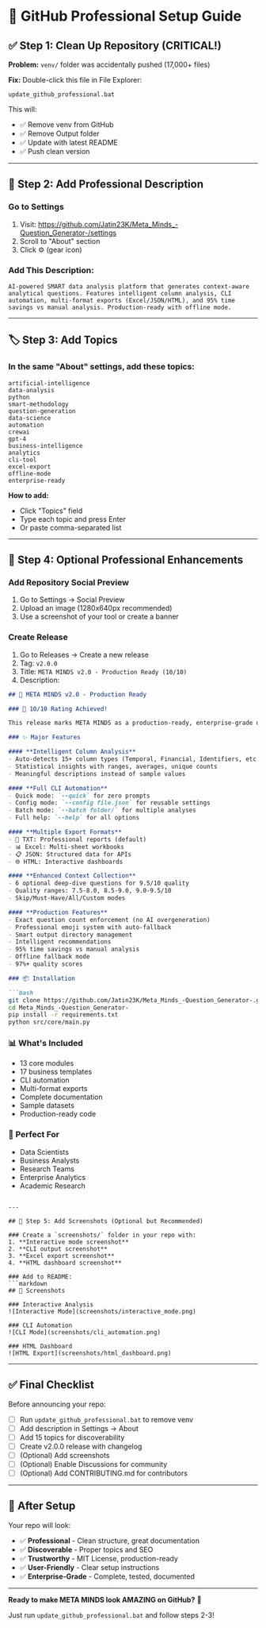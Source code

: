 # 🚀 GitHub Professional Setup Guide

## ✅ Step 1: Clean Up Repository (CRITICAL!)

**Problem:** `venv/` folder was accidentally pushed (17,000+ files)

**Fix:** Double-click this file in File Explorer:
```
update_github_professional.bat
```

This will:
- ✅ Remove venv from GitHub
- ✅ Remove Output folder  
- ✅ Update with latest README
- ✅ Push clean version

---

## 📝 Step 2: Add Professional Description

### Go to Settings
1. Visit: https://github.com/Jatin23K/Meta_Minds_-Question_Generator-/settings
2. Scroll to "About" section
3. Click ⚙️ (gear icon)

### Add This Description:
```
AI-powered SMART data analysis platform that generates context-aware analytical questions. Features intelligent column analysis, CLI automation, multi-format exports (Excel/JSON/HTML), and 95% time savings vs manual analysis. Production-ready with offline mode.
```

---

## 🏷️ Step 3: Add Topics

### In the same "About" settings, add these topics:

```
artificial-intelligence
data-analysis
python
smart-methodology
question-generation
data-science
automation
crewai
gpt-4
business-intelligence
analytics
cli-tool
excel-export
offline-mode
enterprise-ready
```

**How to add:**
- Click "Topics" field
- Type each topic and press Enter
- Or paste comma-separated list

---

## 🌟 Step 4: Optional Professional Enhancements

### Add Repository Social Preview
1. Go to Settings → Social Preview
2. Upload an image (1280x640px recommended)
3. Use a screenshot of your tool or create a banner

### Create Release
1. Go to Releases → Create a new release
2. Tag: `v2.0.0`
3. Title: `META MINDS v2.0 - Production Ready (10/10)`
4. Description:
```markdown
## 🎉 META MINDS v2.0 - Production Ready

### 🌟 10/10 Rating Achieved!

This release marks META MINDS as a production-ready, enterprise-grade data analysis platform.

### ✨ Major Features

#### **Intelligent Column Analysis**
- Auto-detects 15+ column types (Temporal, Financial, Identifiers, etc.)
- Statistical insights with ranges, averages, unique counts
- Meaningful descriptions instead of sample values

#### **Full CLI Automation**
- Quick mode: `--quick` for zero prompts
- Config mode: `--config file.json` for reusable settings
- Batch mode: `--batch folder/` for multiple analyses
- Full help: `--help` for all options

#### **Multiple Export Formats**
- 📝 TXT: Professional reports (default)
- 📊 Excel: Multi-sheet workbooks
- 📋 JSON: Structured data for APIs
- 🌐 HTML: Interactive dashboards

#### **Enhanced Context Collection**
- 6 optional deep-dive questions for 9.5/10 quality
- Quality ranges: 7.5-8.0, 8.5-9.0, 9.0-9.5/10
- Skip/Must-Have/All/Custom modes

#### **Production Features**
- Exact question count enforcement (no AI overgeneration)
- Professional emoji system with auto-fallback
- Smart output directory management
- Intelligent recommendations
- 95% time savings vs manual analysis
- Offline fallback mode
- 97%+ quality scores

### 📦 Installation

```bash
git clone https://github.com/Jatin23K/Meta_Minds_-Question_Generator-.git
cd Meta_Minds_-Question_Generator-
pip install -r requirements.txt
python src/core/main.py
```

### 📊 What's Included
- 13 core modules
- 17 business templates
- CLI automation
- Multi-format exports
- Complete documentation
- Sample datasets
- Production-ready code

### 🎯 Perfect For
- Data Scientists
- Business Analysts
- Research Teams
- Enterprise Analytics
- Academic Research
```

---

## 📸 Step 5: Add Screenshots (Optional but Recommended)

### Create a `screenshots/` folder in your repo with:
1. **Interactive mode screenshot**
2. **CLI output screenshot**
3. **Excel export screenshot**
4. **HTML dashboard screenshot**

### Add to README:
```markdown
## 📸 Screenshots

### Interactive Analysis
![Interactive Mode](screenshots/interactive_mode.png)

### CLI Automation
![CLI Mode](screenshots/cli_automation.png)

### HTML Dashboard
![HTML Export](screenshots/html_dashboard.png)
```

---

## ✅ Final Checklist

Before announcing your repo:

- [ ] Run `update_github_professional.bat` to remove venv
- [ ] Add description in Settings → About
- [ ] Add 15 topics for discoverability
- [ ] Create v2.0.0 release with changelog
- [ ] (Optional) Add screenshots
- [ ] (Optional) Enable Discussions for community
- [ ] (Optional) Add CONTRIBUTING.md for contributors

---

## 🚀 After Setup

Your repo will look:
- ✅ **Professional** - Clean structure, great documentation
- ✅ **Discoverable** - Proper topics and SEO
- ✅ **Trustworthy** - MIT License, production-ready
- ✅ **User-Friendly** - Clear setup instructions
- ✅ **Enterprise-Grade** - Complete, tested, documented

---

**Ready to make META MINDS look AMAZING on GitHub?** 🌟

Just run `update_github_professional.bat` and follow steps 2-3!

